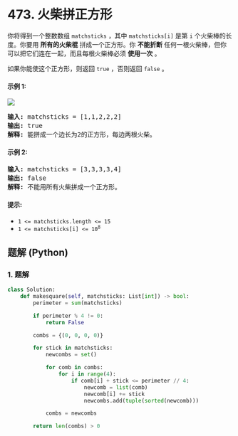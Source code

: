 # 473. 火柴拼正方形
你将得到一个整数数组 `matchsticks` ，其中 `matchsticks[i]` 是第 `i` 个火柴棒的长度。你要用 **所有的火柴棍** 拼成一个正方形。你 **不能折断** 任何一根火柴棒，但你可以把它们连在一起，而且每根火柴棒必须 **使用一次** 。

如果你能使这个正方形，则返回 `true` ，否则返回 `false` 。

#### 示例 1:
![](https://assets.leetcode.com/uploads/2021/04/09/matchsticks1-grid.jpg)
<pre>
<strong>输入:</strong> matchsticks = [1,1,2,2,2]
<strong>输出:</strong> true
<strong>解释:</strong> 能拼成一个边长为2的正方形，每边两根火柴。
</pre>

#### 示例 2:
<pre>
<strong>输入:</strong> matchsticks = [3,3,3,3,4]
<strong>输出:</strong> false
<strong>解释:</strong> 不能用所有火柴拼成一个正方形。
</pre>

#### 提示:
* `1 <= matchsticks.length <= 15`
* <code>1 <= matchsticks[i] <= 10<sup>8</sup></code>

## 题解 (Python)

### 1. 题解
```Python
class Solution:
    def makesquare(self, matchsticks: List[int]) -> bool:
        perimeter = sum(matchsticks)

        if perimeter % 4 != 0:
            return False

        combs = {(0, 0, 0, 0)}

        for stick in matchsticks:
            newcombs = set()

            for comb in combs:
                for i in range(4):
                    if comb[i] + stick <= perimeter // 4:
                        newcomb = list(comb)
                        newcomb[i] += stick
                        newcombs.add(tuple(sorted(newcomb)))

            combs = newcombs

        return len(combs) > 0
```

